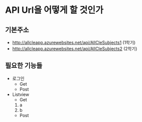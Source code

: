 # API Url을 어떻게 할 것인가 

## 기본주소
- http://allcleapp.azurewebsites.net/api/AllCleSubjects1 (1학기)  <br>
- http://allcleapp.azurewebsites.net/api/AllCleSubjects2 (2학기)  <br>
## 필요한 기능들
- 로그인
  * Get
  * Post
- Listview
  * Get
  1.  a
  2.  b
  * Post

